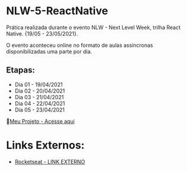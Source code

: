 # NLW-5-ReactNative
 
Prática realizada durante o evento NLW - Next Level Week, trilha React Native. {19/05 - 23/05/2021}.

O evento aconteceu online no formato de aulas assíncronas disponibilizadas uma parte por dia.

## Etapas:
- Dia 01 - 19/04/2021
- Dia 02 - 20/04/2021
- Dia 03 - 21/04/2021
- Dia 04 - 22/04/2021
- Dia 05 - 23/04/2021

🔗️[Meu Projeto - Acesse aqui](https://github.com/renanairestic/NLW-5-ReactNative/tree/main/plantmanager)

# Links Externos:
- [Rocketseat - LINK EXTERNO](https://rocketseat.com.br/)
